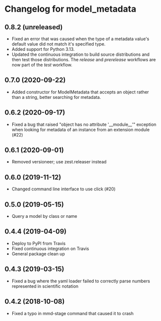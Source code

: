 # Changelog for model_metadata

## 0.8.2 (unreleased)

- Fixed an error that was caused when the type of a metadata value's
  default value did not match it's specified type.
- Added support for Python 3.13.
- Updated the continuous integration to build source distributions and
  then test those distributions. The *release* and *prerelease* workflows
  are now part of the *test* workflow.

## 0.7.0 (2020-09-22)

- Added constructor for ModelMetadata that accepts an object rather than
  a string, better searching for metadata.

## 0.6.2 (2020-09-17)

- Fixed a bug that raised "object has no attribute '\_\_module\_\_'"
  exception when looking for metadata of an instance from an
  extension module (#22)

## 0.6.1 (2020-09-01)

- Removed versioneer; use zest.releaser instead

## 0.6.0 (2019-11-12)

- Changed command line interface to use click (#20)

## 0.5.0 (2019-05-15)

- Query a model by class or name

## 0.4.4 (2019-04-09)

- Deploy to PyPI from Travis
- Fixed continuous integration on Travis
- General package clean up

## 0.4.3 (2019-03-15)

- Fixed a bug where the yaml loader failed to correctly parse
  numbers represented in scientific notation

## 0.4.2 (2018-10-08)

- Fixed a typo in mmd-stage command that caused it to crash
